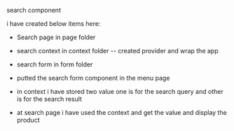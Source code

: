 search component

i have created below items here:

- Search page in page folder
- search context in context folder -- created provider and wrap the app
- search form in form folder

- putted the search form component in the menu page
- in context i have stored two value one is for the search query and other is for the search result
- at search page i have used the context and get the value and display the product
